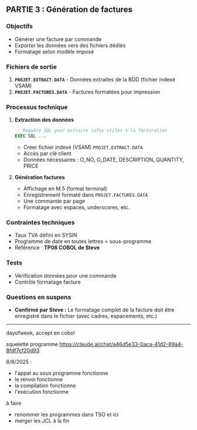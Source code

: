 ## PARTIE 3 : Génération de factures

### Objectifs
- Générer une facture par commande
- Exporter les données vers des fichiers dédiés
- Formatage selon modèle imposé

### Fichiers de sortie
1. **`PROJET.EXTRACT.DATA`** - Données extraites de la BDD (fichier indexé VSAM)
2. **`PROJET.FACTURES.DATA`** - Factures formatées pour impression

### Processus technique
1. **Extraction des données**
   ```sql
   -- Requête SQL pour extraire infos utiles à la facturation
   EXEC SQL ... 
   ```
   - Créer fichier indexé (VSAM) `PROJET.EXTRACT.DATA`
   - Accès par clé client
   - Données nécessaires : O_NO, O_DATE, DESCRIPTION, QUANTITY, PRICE

2. **Génération factures**
   - Affichage en M.5 (format terminal)
   - Enregistrement formaté dans `PROJET.FACTURES.DATA`
   - Une commande par page
   - Formatage avec espaces, underscores, etc.

### Contraintes techniques
- Taux TVA défini en SYSIN
- Programme de date en toutes lettres = sous-programme
- Référence : **TP08 COBOL de Steve**

### Tests
- Vérification données pour une commande
- Contrôle formatage facture

### Questions en suspens
- **Confirmé par Steve :** Le formatage complet de la facture doit être enregistré dans le fichier (avec cadres, espacements, etc.)

---




dayofweek, accept en cobol

squelette programme
https://claude.ai/chat/a46d5e33-0aca-41d2-89a4-8fdf7cf20d93


8/8/2025 :
- l'appel au sous programme fonctionne
- le renvoi fonctionne
- la compilation fonctionne
- l'exécution fonctionne

à faire
- renommer les programmes dans TSO et ici
- merger les JCL à la fin

